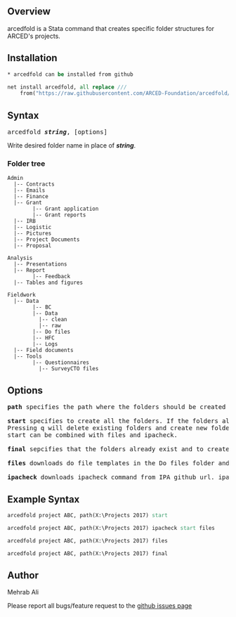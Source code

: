 ## Overview

arcedfold is a Stata command that creates specific folder structures for ARCED's projects.


## Installation
```stata
* arcedfold can be installed from github

net install arcedfold, all replace ///
	from("https://raw.githubusercontent.com/ARCED-Foundation/arcedfold/path")
```


## Syntax
<pre>
arcedfold <b><i>string</i></b>, [options]
</pre>

Write desired folder name in place of **_string_**.

### Folder tree
```
Admin
  |-- Contracts
  |-- Emails
  |-- Finance
  |-- Grant
        |-- Grant application
        |-- Grant reports
  |-- IRB
  |-- Logistic
  |-- Pictures
  |-- Project Documents
  |-- Proposal
  
Analysis
  |-- Presentations
  |-- Report
   		|-- Feedback
  |-- Tables and figures
  
Fieldwork
  |-- Data
        |-- BC
        |-- Data
          |-- clean
          |-- raw
        |-- Do files
        |-- HFC
        |-- Logs
  |-- Field documents
  |-- Tools
    	|-- Questionnaires
          |-- SurveyCTO files

```

## Options
<pre>
<b>path</b> specifies the path where the folders should be created

<b>start</b> specifies to create all the folders. If the folders already exist, this will ask whether to delete the existing folders and create new one. 
Pressing q will delete existing folders and create new folder. Entering BREAK will stop executing the command. 
start can be combined with files and ipacheck.

<b>final</b> sepcifies that the folders already exist and to create the file list.

<b>files</b> downloads do file templates in the Do files folder and the ipacheck HFC templates in the HFC folder. files can be combined with start and ipacheck.

<b>ipacheck</b> downloads ipacheck command from IPA github url. ipacheck can be combined with start and files.
</pre>
 
## Example Syntax
```stata
arcedfold project ABC, path(X:\Projects 2017) start

arcedfold project ABC, path(X:\Projects 2017) ipacheck start files

arcedfold project ABC, path(X:\Projects 2017) files

arcedfold project ABC, path(X:\Projects 2017) final
```
## Author
Mehrab Ali


Please report all bugs/feature request to the <a href="https://github.com/ARCED-Foundation/arcedfold/issues" target="_blank"> github issues page</a>

